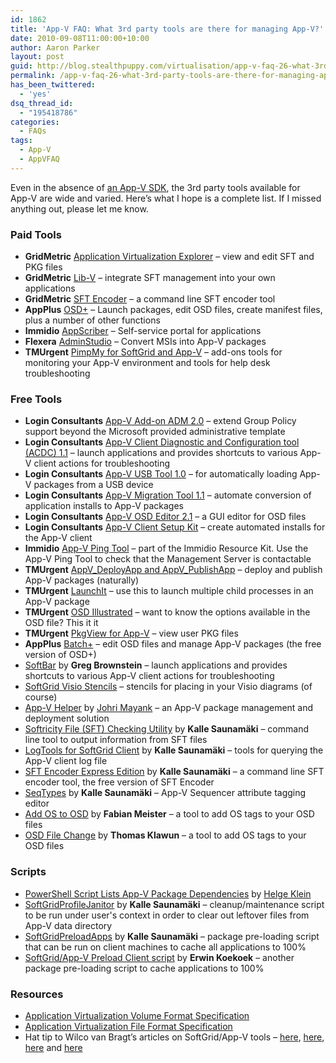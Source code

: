 ```yaml
---
id: 1862
title: 'App-V FAQ: What 3rd party tools are there for managing App-V?'
date: 2010-09-08T11:00:00+10:00
author: Aaron Parker
layout: post
guid: http://blog.stealthpuppy.com/virtualisation/app-v-faq-26-what-3rd-party-tools-are-there-for-managing-app-v
permalink: /app-v-faq-26-what-3rd-party-tools-are-there-for-managing-app-v/
has_been_twittered:
  - 'yes'
dsq_thread_id:
  - "195418786"
categories:
  - FAQs
tags:
  - App-V
  - AppVFAQ
---
```

<img style="margin: 0px 10px 5px 0px; display: inline;" src="https://stealthpuppy.com/wp-content/uploads/2010/06/AppVFAQLogo.png" alt="" align="right" />Even in the absence of [an App-V SDK](http://download.microsoft.com/download/f/7/8/f784a197-73be-48ff-83da-4102c05a6d44/App-V_Extensibility_Today_Before_the_SDK.docx), the 3rd party tools available for App-V are wide and varied. Here’s what I hope is a complete list. If I missed anything out, please let me know.

### Paid Tools

  * **GridMetric** [Application Virtualization Explorer](http://www.gridmetric.com/products/ave.html) – view and edit SFT and PKG files
  * **GridMetric** [Lib-V](http://www.gridmetric.com/products/libv.html) – integrate SFT management into your own applications
  * **GridMetric** [SFT Encoder](http://www.gridmetric.com/products/sftencoder.html) – a command line SFT encoder tool
  * **AppPlus** [OSD+](http://www.intercept-it.com/AppPlus/Products/OSD/Highlights.aspx) – Launch packages, edit OSD files, create manifest files, plus a number of other functions
  * **Immidio** [AppScriber](http://immidio.com/appscriber/) – Self-service portal for applications
  * **Flexera** [AdminStudio](http://www.flexerasoftware.com/products/adminstudio.htm) – Convert MSIs into App-V packages
  * **TMUrgent** [PimpMy for SoftGrid and App-V](http://tmurgent.com/PimpMy/PimpMy4SG.aspx) – add-ons tools for monitoring your App-V environment and tools for help desk troubleshooting

### Free Tools

  * **Login Consultants** [App-V Add-on ADM 2.0](http://www.loginconsultants.com/index.php?option=com_docman&task=doc_details&gid=70&Itemid=149) – extend Group Policy support beyond the Microsoft provided administrative template
  * **Login Consultants** [App-V Client Diagnostic and Configuration tool (ACDC) 1.1](http://www.loginconsultants.com/index.php?option=com_docman&task=doc_details&gid=69&Itemid=149) – launch applications and provides shortcuts to various App-V client actions for troubleshooting
  * **Login Consultants** [App-V USB Tool 1.0](http://www.loginconsultants.com/index.php?option=com_docman&task=doc_details&gid=40&Itemid=149) – for automatically loading App-V packages from a USB device
  * **Login Consultants** [App-V Migration Tool 1.1](http://www.loginconsultants.com/index.php?option=com_docman&task=doc_details&gid=28&Itemid=149) – automate conversion of application installs to App-V packages
  * **Login Consultants** [App-V OSD Editor 2.1](http://www.loginconsultants.com/index.php?option=com_docman&task=doc_details&gid=27&Itemid=149) – a GUI editor for OSD files
  * **Login Consultants** [App-V Client Setup Kit](http://www.loginconsultants.com/index.php?option=com_docman&task=doc_details&gid=20&Itemid=149) – create automated installs for the App-V client
  * **Immidio** [App-V Ping Tool](http://immidio.com/resourcekit/) – part of the Immidio Resource Kit. Use the App-V Ping Tool to check that the Management Server is contactable
  * **TMUrgent** [AppV\_DeployApp and AppV\_PublishApp](http://www.tmurgent.com/AppVirt/DeployNPublish.aspx) – deploy and publish App-V packages (naturally)
  * **TMUrgent** [LaunchIt](http://www.tmurgent.com/AppVirt/DownloadLaunchIt.aspx) – use this to launch multiple child processes in an App-V package
  * **TMUrgent** [OSD Illustrated](http://tmurgent.com/OSD_Illustrated.aspx) – want to know the options available in the OSD file? This it it
  * **TMUrgent** [PkgView for App-V](http://www.tmurgent.com/TmBlog/?p=166) – view user PKG files
  * **AppPlus** [Batch+](http://www.intercept-it.com/AppPlus/Community/CommunityTools/BatchFreeEdition/BatchHighlights.aspx) – edit OSD files and manage App-V packages (the free version of OSD+)
  * [SoftBar](http://www.jagtechnical.com/softbar/) by **Greg Brownstein** – launch applications and provides shortcuts to various App-V client actions for troubleshooting
  * [SoftGrid Visio Stencils](http://www.datadr.net/index.php?option=com_content&task=view&id=51&Itemid=30) – stencils for placing in your Visio diagrams (of course)
  * [App-V Helper](http://sourceforge.net/projects/softgridhelper/) by [Johri Mayank](http://mayankjohri.wordpress.com/) – an App-V package management and deployment solution
  * [Softricity File (SFT) Checking Utility](http://www.virtualapp.net/sft-check.html) by **Kalle Saunamäki** – command line tool to output information from SFT files
  * [LogTools for SoftGrid Client](http://www.virtualapp.net/client-logtools.html) by **Kalle Saunamäki** – tools for querying the App-V client log file
  * [SFT Encoder Express Edition](http://www.virtualapp.net/sft-encoder.html) by **Kalle Saunamäki** – a command line SFT encoder tool, the free version of SFT Encoder
  * [SeqTypes](http://www.virtualapp.net/seqtypes.html) by **Kalle Saunamäki** – App-V Sequencer attribute tagging editor
  * [Add OS to OSD](http://local.micro.biol.ethz.ch/appv/Add_OS_to_OSD.zip) by **Fabian Meister** – a tool to add OS tags to your OSD files
  * [OSD File Change](http://www.klawun.com/appVTools.html) by **Thomas Klawun** – a tool to add OS tags to your OSD files

### Scripts

  * [PowerShell Script Lists App-V Package Dependencies](http://www.sepago.de/helge/2010/01/06/powershell-script-lists-app-v-package-dependencies-dynamic-suite-composition-dsc/) by [Helge Klein](http://www.sepago.de/helge/)
  * [SoftGridProfileJanitor](http://www.virtualapp.net/scripts.html#SoftGridProfileJanitor) by **Kalle Saunamäki** – cleanup/maintenance script to be run under user's context in order to clear out leftover files from App-V data directory
  * [SoftGridPreloadApps](http://www.virtualapp.net/scripts.html#SoftGridPreloadApps) by **Kalle Saunamäki** – package pre-loading script that can be run on client machines to cache all applications to 100%
  * [SoftGrid/App-V Preload Client script](http://www.koekies.org/pivot/entry.php?id=10) by **Erwin Koekoek** – another package pre-loading script to cache applications to 100%

### Resources

  * [Application Virtualization Volume Format Specification](http://download.microsoft.com/download/7/7/D/77DC8335-89FF-4054-96FE-52D1667EECC0/Application%20Virtualization%20Volume%20Format%20Specification.exe)
  * [Application Virtualization File Format Specification](http://download.microsoft.com/download/E/B/9/EB967B04-2F6E-4DB2-B6A9-72782D3392E1/App-V_file_format_v1.doc)
  * Hat tip to Wilco van Bragt’s articles on SoftGrid/App-V tools – [here](http://sbc.vanbragt.net/mambo/index.php?option=com_content&task=view&id=276&Itemid=49), [here](http://sbc.vanbragt.net/mambo/index.php?option=com_content&task=view&id=425&Itemid=49), [here](http://sbc.vanbragt.net/mambo/index.php?option=com_content&task=view&id=1004&Itemid=49) and [here](http://sbc.vanbragt.net/mambo/index.php?option=com_content&task=view&id=1255&Itemid=49)